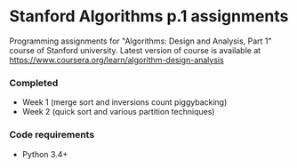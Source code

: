 # Stanford Algorithms p.1 assignments

Programming assignments for "Algorithms: Design and Analysis, Part 1" course of Stanford university.
Latest version of course is available at https://www.coursera.org/learn/algorithm-design-analysis

### Completed

 - Week 1 (merge sort and inversions count piggybacking)
 - Week 2 (quick sort and various partition techniques)

### Code requirements
* Python 3.4+
